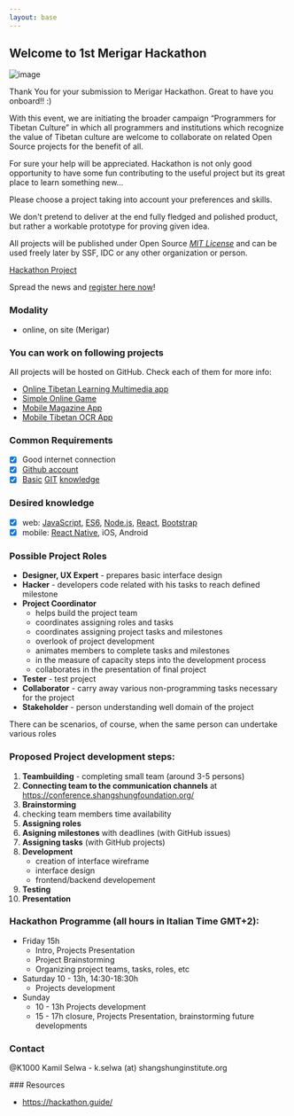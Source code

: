 ```yaml
---
layout: base
---
```

## Welcome to 1st Merigar Hackathon

![image](http://melong.com/wp-content/uploads/2017/07/1-hackathon-2017-3.jpg)

Thank You for your submission to Merigar Hackathon.
Great to have you onboard!! :)

With this event, we are initiating the broader campaign “Programmers for Tibetan Culture” in which all programmers and institutions which recognize the value of Tibetan culture are welcome to collaborate on related Open Source projects for the benefit of all.

For sure your help will be appreciated.
Hackathon is not only good opportunity to have some fun contributing to the useful project but its great place to learn something new...

Please choose a project taking into account your preferences and skills.

We don't pretend to deliver at the end fully fledged and polished product, but rather a workable prototype for proving given idea.

All projects will be published under Open Source _[MIT License](LICENSE)_ and can be used freely later by SSF, IDC or any other organization or person. 

[Hackathon Project](https://github.com/ShangShungFoundation/1st_merigar_hackathon/projects/1?fullscreen=true)

Spread the news and [register here now](https://goo.gl/forms/S8i8sXOCgYL2uXhP2)!
### Modality
- online, on site (Merigar)

### You can work on following projects
All projects will be hosted on GitHub. Check each of them for more info:

- [Online Tibetan Learning Multimedia app](https://github.com/ShangShungFoundation/tib_learn_app)
- [Simple Online Game](https://github.com/ShangShungFoundation/tibetan_game)
- [Mobile Magazine App](https://github.com/ShangShungFoundation/mobile_magazine_app)
- [Mobile Tibetan OCR App](https://github.com/ShangShungFoundation/tibetan_ocr_app)

### Common Requirements

- [x] Good internet connection
- [x] [Github account](https://github.com/)
- [x] [Basic](http://rogerdudler.github.io/git-guide/) [GIT](https://www.liquidlight.co.uk/blog/article/git-for-beginners-an-overview-and-basic-workflow/) [knowledge](http://blog.udacity.com/2015/06/a-beginners-git-github-tutorial.html)

### Desired knowledge

- [x]  web: [JavaScript](https://developer.mozilla.org/en-US/docs/Learn/Getting_started_with_the_web/JavaScript_basics), 
[ES6](https://babeljs.io/learn-es2015/), 
[Node.js](https://stackoverflow.com/questions/2353818/how-do-i-get-started-with-node-js), 
[React](https://facebook.github.io/react/), 
[Bootstrap](http://getbootstrap.com/getting-started/)
- [x] mobile: [React Native](http://www.reactnative.com/), iOS, Android

### Possible Project Roles

- **Designer, UX Expert** - prepares basic interface design
- **Hacker** - developers code related with his tasks to reach defined milestone 
- **Project Coordinator**
  - helps build the project team
  - coordinates assigning roles and tasks
  - coordinates assigning project tasks and milestones
  - overlook of project development
  - animates members to complete tasks and milestones
  - in the measure of capacity steps into the development process
  - collaborates in the presentation of final project
- **Tester** - test project
- **Collaborator** - carry away various non-programming tasks necessary for the project
- **Stakeholder** - person understanding well domain of the project

There can be scenarios, of course, when the same person can undertake various roles

### Proposed Project development steps:

1. **Teambuilding** - completing small team (around 3-5 persons)
2. **Connecting team to the communication channels** at https://conference.shangshungfoundation.org/
3. **Brainstorming**
4. checking team members time availability
4. **Assigning roles**
5. **Asigning milestones** with deadlines (with GitHub issues)
6. **Assigning tasks** (with GitHub projects)
7. **Development**
    - creation of interface wireframe
    - interface design
    - frontend/backend developement
8. **Testing**
9. **Presentation**

### Hackathon Programme (all hours in Italian Time GMT+2):
- Friday 15h
  - Intro, Projects Presentation
  - Project Brainstorming
  - Organizing project teams, tasks, roles, etc
- Saturday 10 - 13h, 14:30-18:30h
  - Projects development
- Sunday 
  - 10 - 13h Projects development
  - 15 - 17h closure, Projects Presentation, brainstorming future developments

### Contact

@K1000 Kamil Selwa - k.selwa (at) shangshunginstitute.org

### Resources

- https://hackathon.guide/
